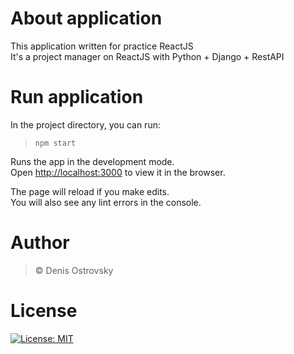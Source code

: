 # About application
This application written for practice ReactJS\
It's a project manager on ReactJS with Python + Django + RestAPI

# Run application

In the project directory, you can run:

> `npm start`

Runs the app in the development mode.<br />
Open [http://localhost:3000](http://localhost:3000) to view it in the browser.

The page will reload if you make edits.<br />
You will also see any lint errors in the console.

# Author
> © Denis Ostrovsky
 
# License
[![License: MIT](https://img.shields.io/badge/License-MIT-green.svg)](https://github.com/DenisOstr/ProjMan/blob/master/LICENSE)
